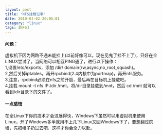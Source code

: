 ```yaml
---
layout: post
title: "NFS挂载记事"
date: 2010-03-02 20:05:01
category: "linux"
tags: [NFS]
---
```

#### 问题：
虚拟机下因为网路不通未能挂上(以前好像可以，现在见鬼了挂不上了)，只好在全LINUX尝试了。当网络可以相互PING通了，进行以下操作：  
1,设置/etc/exports，添加 /dir/ domain(rw,async,no_root_squash)。  
2,然后关掉iptables，再开rpcbind(2.4内核中为portmap)，再开nfs服务。  
3,注意，rpcbind必须在nfs之前开启，最后再在目标机上挂载吧。  
4,挂载 mount -t nfs IP:/dir /mnt，将/dir目录挂载到/mnt，然后 cd /mnt 就可以看到/dir目录下的文件了。  

#### 一点感悟
在全Linux下你的技术才会进展得快，Windows下虽然可以用虚拟机来使用Linux，开了Windows多半就用不上几下Linux又回Windows下了，要想翻过院墙，先把帽子扔过去吧，这样才你会全力以赴。
